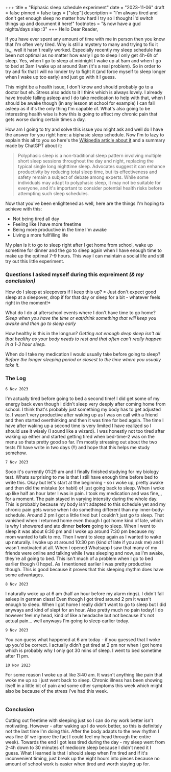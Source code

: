 +++
title = "Biphasic sleep schedule experiment"
date = "2023-11-06"
draft = false
pinned = false
tags = ["slep"]
description = "I'm always tired and don't get enough sleep no matter how hard I try so I thought i'd switch things up and document it here!"
footnotes = "& now have a gud nights/days slep :3"
+++
Hello Dear Reader,

If you have ever spent any amount of time with me in person then you know that I'm often very tired. Why is still a mystery to many and trying to fix it is,,, well it hasn't really worked. Especially recently my sleep schedule has been not optimal as no matter how early I go to sleep I only get 4h-6h of sleep. Yes, when I go to sleep at midnight I wake up at 5am and when I go to bed at 3am I wake up at around 9am (it's a real problem). So in order to try and fix that I will no londer try to fight it (and force myself to sleep longer when I wake up too early) and just go with it I guess. 

This might be a health issue, I don't know and should probably go to a doctor but eh. Stress also adds to it I think which is always lovely. I already have trouble falling asleep and I do take medication to help with that, when I should be awake though (in any lesson at school for example) I can fall asleep as if it's the only thing I'm capable of. What's also going to be interesting health wise is how this is going to affect my chronic pain that gets worse during certain times a day. 

How am I going to try and solve this issue you might ask and well do I have the answer for you right here: a biphasic sleep schedule. Now I'm to lazy to explain this all to you so here's the [Wikipedia article about it](https://en.wikipedia.org/wiki/Polyphasic_sleep) and a summary made by ChatGPT about it:

> Polyphasic sleep is a non-traditional sleep pattern involving multiple short sleep sessions throughout the day and night, replacing the typical single long nighttime sleep. Advocates suggest it can enhance productivity by reducing total sleep time, but its effectiveness and safety remain a subject of debate among experts. While some individuals may adapt to polyphasic sleep, it may not be suitable for everyone, and it's important to consider potential health risks before attempting such sleep schedules.

Now that you've been enlightened as well, here are the things I'm hoping to achieve with this:

* Not being tired all day
* Feeling like I have more freetime
* Being more productive in the time I'm awake
* Living a more fullfilling life

My plan is it to go to sleep right after I get home from school, wake up sometime for dinner and the go to sleep again when I have enough time to make up the optimal 7-9 hours. This way I can maintain a social life and still try out this little experiment.

### Questions I asked myself during this expreiment *(& my conclusion)*

How do I sleep at sleepovers if I keep this up? * Just don't expect good sleep at a sleepover, drop if for that day or sleep for a bit - whatever feels right in the moment!*

What do I do at afterschool events where I don't have time to go home?  *Sleep when you have the time or eat/drink something that will keep you awake and then go to sleep early*

How healthy is this in the longrun?  *Getting not enough deep sleep isn't all that healthy as your body needs to rest and that often can't really happen in a 1-3 hour sleep.* 

When do I take my medication I would usually take before going to sleep?  *Before the longer sleeping period or closest to the time where you usually take it.* 

### The Log

`6 Nov 2023`

I'm actually tired before going to bed a second time! I did get some of my energy back even though I didn't sleep very deeply after coming home from school. I think that's probably just something my body has to get adjusted to. I wasn't very productive after waking up as I was on call with a friend and then started overthinking and then it was time for bed again. The time I have after waking up a second time is very limited I have realized so I should use it wisely (I sound like a wizard). I was honestly not too tired after waking up either and started getting tired when bed-time-2 was on the menu so thats pretty good so far. I'm mostly stressing out about the two tests I'll have write in two days (!!) and hope that this helps me study somehow.

`7 Nov 2023`

Sooo it's currently 01:29 am and I finally finished studying for my biology test. Whats surprising to me is that I still have enough time before bed to write this. Okay but let's start at the beginning - so i woke up, pretty awake and then did the mistake (or habit) of just going back to sleep. When i woke up like half an hour later I was in pain. I took my medication and was fine,,, for a moment. The pain stayed in varying intensity during the whole day. This is probably because my body isn't adapted to this schedule yet and my chronic pain gets worse when I do something different than my inner-body-schedule. Around 2 pm I got a little tired but I couldn't just go to sleep. That vanished when I returned home even though I got home kind of late, which is why I showered and ate dinner **before** going to sleep. When I went to sleep it was about 6:30 pm and I woke up around 7:30 pm because my mom wanted to talk to me. Then I went to sleep again as I wanted to wake up naturally. I woke up at around 10:30 pm (kind of late if you ask me) and I wasn't motivated at all. When I opened Whatsapp I saw that many of my friends were online and talking while I was sleeping and now, as I'm awake, they're all going to bed. This isn't much of a problem when I go to bed earlier though (I hope). As I mentioned earlier I was pretty productive though. This is good because it proves that this sleeping rhythm does have some advantages. 

`8 Nov 2023`

I naturally woke up at 6 am (half an hour before my alarm rings). I didn't fall asleep in german class! Even though I got tired around 2 pm it wasn't enough to sleep. When I got home I really didn't want to go to sleep but I did anyways and kind of slept for an hour. Also pretty much no pain today! I do however feel my head, kind of like a headache but not because it's not actual pain... well anyways I'm going to sleep earlier today.

`9 Nov 2023`

You can guess what happened at 6 am today - if you guessed that I woke up you'd be correct. I actually didn't get tired at 2 pm nor when I got home which is probably why I only got 30 mins of sleep. I went to bed sometime after 11 pm.

`10 Nov 2023`

For some reason I woke up at like 3:40 am. It wasn't anything like pain that woke me up so i just went back to sleep. Chronic illness has been showing itself in a little bit of pain and some other symptoms this week which might also be  because of the stress I've had this week.
#
### Conclusion

Cutting out freetime with sleeping just so I can do my work better isn't motivating. However - after waking up I do work better, so this is definitely not the last time I'm doing this. After the body adapts to the new rhythm I was fine (if we ignore the fact I could feel my head through the entire week). Towards the end I got less tired during the day - my sleep went from 2-4h down to 30 minutes of mediocre sleep because I didn't need it I guess. What I learned is that I should sleep when I'm tired and if it's inconvenient timing, just break up the eight hours into pieces because no amount of school work is easier when tired and worth staying up for.